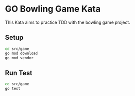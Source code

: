 # GO Bowling Game Kata
This Kata aims to practice TDD with the bowling game project.

## Setup
``` bash
cd src/game
go mod download
go mod vendor
```

## Run Test
``` bash
cd src/game
go test
```
